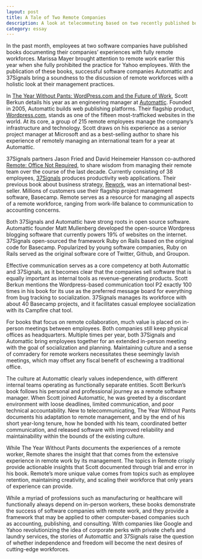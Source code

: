 ```yaml
---
layout: post
title: A Tale of Two Remote Companies
description: A look at telecommuting based on two recently published books, The Year without Pants by Scott Berkun of Automattic, and Remote by Jason Fried and David Heinemeier Hansson of 37Signals
category: essay
---
```

In the past month, employees at two software companies have published books documenting their companies’ experiences with fully remote workforces. Marissa Mayer brought attention to remote work earlier this year when she fully prohibited the practice for Yahoo employees. With the publication of these books, successful software companies Automattic and 37Signals bring a soundness to the discussion of remote workforces with a holistic look at their management practices.

In [The Year Without Pants: WordPress.com and the Future of Work](http://www.amazon.com/gp/product/1118660633/ref=as_li_qf_sp_asin_tl?ie=UTF8&camp=1789&creative=9325&creativeASIN=1118660633&linkCode=as2&tag=sagacionlook-20), Scott Berkun details his year as an engineering manager at [Automattic](http://automattic.com/). Founded in 2005, Automattic builds web publishing platforms. Their flagship product, [Wordpress.com](http://wordpress.com), stands as one of the fifteen most-trafficked websites in the world. At its core, a group of 215 remote employees manage the company’s infrastructure and technology. Scott draws on his experience as a senior project manager at Microsoft and as a best-selling author to share his experience of remotely managing an international team for a year at Automattic. 

37Signals partners Jason Fried and David Heinemeier Hansson co-authored [Remote: Office Not Required](http://www.amazon.com/gp/product/0804137501/ref=as_li_qf_sp_asin_tl?ie=UTF8&camp=1789&creative=9325&creativeASIN=0804137501&linkCode=as2&tag=sagacionlook-20), to share wisdom from managing their remote team over the course of the last decade. Currently consisting of 38 employees, [37Signals](http://37signals.com) produces productivity web applications. Their previous book about business strategy, [Rework](http://www.amazon.com/gp/product/0307463745/ref=as_li_qf_sp_asin_tl?ie=UTF8&camp=1789&creative=9325&creativeASIN=0307463745&linkCode=as2&tag=sagacionlook-20), was an international best-seller. Millions of customers use their flagship project management software, Basecamp. Remote serves as a resource for managing all aspects of a remote workforce, ranging from work-life balance to communication to accounting concerns. 

Both 37Signals and Automattic have strong roots in open source software. Automattic founder Matt Mullenberg developed the open-source Wordpress blogging software that currently powers 19% of websites on the internet. 37Signals open-sourced the framework Ruby on Rails based on the original code for Basecamp. Popularized by young software companies, Ruby on Rails served as the original software core of Twitter, Github, and Groupon. 

Effective communication serves as a core competency at both Automattic and 37Signals, as it becomes clear that the companies sell software that is equally important as internal tools as revenue-generating products. Scott Berkun mentions the Wordpress-based communication tool P2 exactly 100 times in his book for its use as the preferred message board for everything from bug tracking to socialization. 37Signals manages its workforce with about 40 Basecamp projects, and it facilitates casual employee socialization with its Campfire chat tool.

For books that focus on remote collaboration, much value is placed on in-person meetings between employees. Both companies still keep physical offices as headquarters. Multiple times per year, both 37Signals and Automattic bring employees together for an extended in-person meeting with the goal of socialization and planning. Maintaining culture and a sense of comradery for remote workers necessitates these seemingly lavish meetings, which may offset any fiscal benefit of eschewing a traditional office.

The culture at Automattic clearly values independence, with different internal teams operating as functionally separate entities. Scott Berkun’s book follows his personal and professional journey as a remote software manager. When Scott joined Automattic, he was greeted by a discordant environment with loose deadlines, limited communication, and poor technical accountability. New to telecommunicating, The Year Without Pants documents his adaptation to remote management, and by the end of his short year-long tenure, how he bonded with his team, coordinated better communication, and released software with improved reliability and maintainability within the bounds of the existing culture. 

While The Year Without Pants documents the experiences of a remote worker, Remote shares the insight that that comes from the extensive experience in remote work by its management. The topics in Remote crisply provide actionable insights that Scott documented through trial and error in his book. Remote’s more unique value comes from topics such as employee retention,  maintaining creativity, and scaling their workforce that only years of experience can provide.

While a myriad of professions such as manufacturing or healthcare will functionally always depend on in-person workers, these books demonstrate the success of software companies with remote work, and they provide a framework that may be applied to other computer-based companies such as accounting, publishing, and consulting. With companies like Google and Yahoo revolutionizing the idea of corporate perks with private chefs and laundry services, the stories of Automattic and 37Signals raise the question of whether independence and freedom will become the next desires of cutting-edge workforces. 

